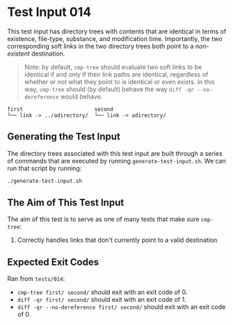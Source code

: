 # Test Input 014

This test input has directory trees with contents that are identical in terms
of existence, file-type, substance, and modification time. Importantly, the two
corresponding soft links in the two directory trees both point to a
*non-existent* destination.

> Note: by default, `cmp-tree` should evaluate two soft links to be identical
> if and only if their link paths are identical, regardless of whether or not
> what they point to is identical or even exists. In this way, `cmp-tree`
> should (by default) behave the way `diff -qr --no-dereference` would behave.

```
first                       second
└── link -> ../adirectory/  └── link -> adirectory/
```

## Generating the Test Input

The directory trees associated with this test input are built through a series
of commands that are executed by running `generate-test-input.sh`. We can run
that script by running:

```bash
./generate-test-input.sh
```

## The Aim of This Test Input

The aim of this test is to serve as one of many tests that make sure
`cmp-tree`:
1. Correctly handles links that don't currently point to a valid destination

## Expected Exit Codes

Ran from `tests/014`:

* `cmp-tree first/ second/` should exit with an exit code of 0.
* `diff -qr first/ second/` should exit with an exit code of 1.
* `diff -qr --no-dereference first/ second/` should exit with an exit code of 0.

